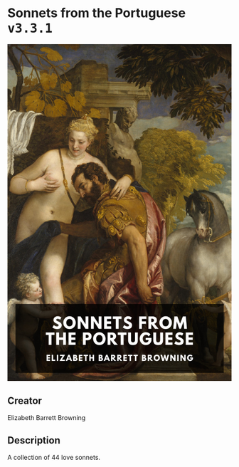 
# Sonnets from the Portuguese <kbd>v3.3.1</kbd>

<center>
  <img src="./cover-1024.jpg"/>
</center>

## Creator
Elizabeth Barrett Browning

## Description
A collection of 44 love sonnets.
